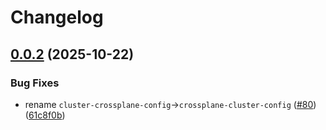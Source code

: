 # Changelog

## [0.0.2](https://github.com/pelotech/charts/compare/crossplane-cluster-config/0.0.1...crossplane-cluster-config/0.0.2) (2025-10-22)


### Bug Fixes

* rename `cluster-crossplane-config`-&gt;`crossplane-cluster-config` ([#80](https://github.com/pelotech/charts/issues/80)) ([61c8f0b](https://github.com/pelotech/charts/commit/61c8f0bcd0af33ddf380a2ec8807f320cce8d582))
